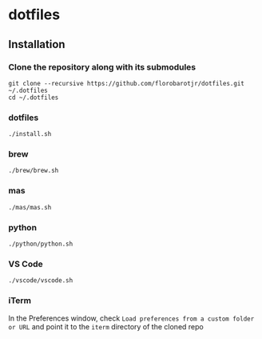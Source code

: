 # dotfiles

## Installation

### Clone the repository along with its submodules
```
git clone --recursive https://github.com/florobarotjr/dotfiles.git ~/.dotfiles
cd ~/.dotfiles
```

### dotfiles
```
./install.sh
```

### brew
```
./brew/brew.sh
```

### mas
```
./mas/mas.sh
```

### python
```
./python/python.sh
```

### VS Code
```
./vscode/vscode.sh
```

### iTerm
In the Preferences window, check `Load preferences from a custom folder or URL` and point it to the `iterm` directory
of the cloned repo

